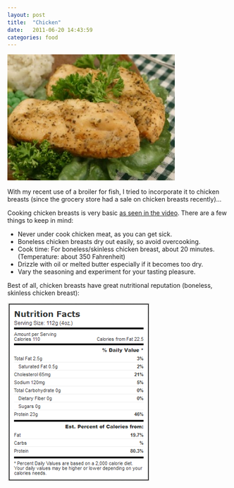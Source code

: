 ```yaml
---
layout: post
title:  "Chicken"
date:   2011-06-20 14:43:59
categories: food
---
```


<img src="/assets/chicken_baked.jpg" width=""/>

With my recent use of a broiler for fish, I tried to incorporate it to chicken breasts (since the grocery store had a sale on chicken breasts recently)...

Cooking chicken breasts is very basic <a href="http://www.youtube.com/watch?v=3kMaplo1J6w" target="_blank">as seen in the video</a>.  There are a few things to keep in mind: 

* Never under cook chicken meat, as you can get sick.
* Boneless chicken breasts dry out easily, so avoid overcooking.
* Cook time: For boneless/skinless chicken breast, about 20 minutes. (Temperature: about 350 Fahrenheit)
* Drizzle with oil or melted butter especially if it becomes too dry. 
* Vary the seasoning and experiment for your tasting pleasure. 

Best of all, chicken breasts have great nutritional reputation (boneless, skinless chicken breast):

<img src="/assets/nutrition_chicken.png" width=""/>